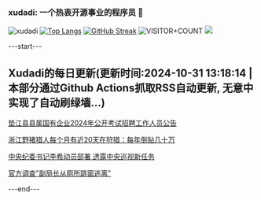 ### xudadi: 一个热衷开源事业的程序员 👋

![xudadi](https://github-readme-stats-git-masterorgs-github-readme-stats-team.vercel.app/api?username=xudadi)
[![Top Langs](https://github-readme-stats.vercel.app/api/top-langs/?username=xudadi)](https://github.com/anuraghazra/github-readme-stats)
[![GitHub Streak](https://streak-stats.demolab.com?user=xudadi&locale=zh_Hans)](https://git.io/streak-stats)
![VISITOR+COUNT](https://komarev.com/ghpvc/?username=xudadi&label=VISITOR+COUNT)
![](https://raw.githubusercontent.com/xudadi/xudadi/main/assets/github-contribution-grid-snake.svg)


---start---

## Xudadi的每日更新(更新时间:2024-10-31 13:18:14 | 本部分通过Github Actions抓取RSS自动更新, 无意中实现了自动刷绿墙...)

[垫江县县属国有企业2024年公开考试招聘工作人员公告](https://www.gongkaoleida.com/article/2176413)

[浙江野猪猎人每个月有近20天在狩猎：每年倒贴几十万](https://m.163.com/news/article/JFPM0KQ5055040N3.html)

[中央纪委书记李希动员部署 透露中央巡视新任务](https://m.163.com/news/article/JFPI4N7E051482MP.html)

[官方调查"副局长从厕所跳窗逃离"](https://m.163.com/news/article/JFP66K8B051492T3.html)

---end---
